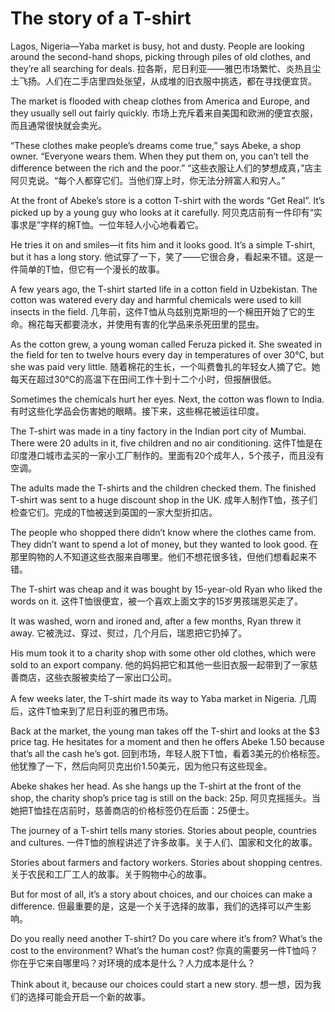 # The story of a T-shirt

Lagos, Nigeria—Yaba market is busy, hot and dusty. People are looking around the second-hand shops, picking through piles of old clothes, and they’re all searching for deals.
拉各斯，尼日利亚——雅巴市场繁忙、炎热且尘土飞扬。人们在二手店里四处张望，从成堆的旧衣服中挑选，都在寻找便宜货。

The market is flooded with cheap clothes from America and Europe, and they usually sell out fairly quickly.
市场上充斥着来自美国和欧洲的便宜衣服，而且通常很快就会卖光。

“These clothes make people’s dreams come true,” says Abeke, a shop owner. “Everyone wears them. When they put them on, you can’t tell the difference between the rich and the poor.”
“这些衣服让人们的梦想成真，”店主阿贝克说。“每个人都穿它们。当他们穿上时，你无法分辨富人和穷人。”

At the front of Abeke’s store is a cotton T-shirt with the words “Get Real”. It’s picked up by a young guy who looks at it carefully.
阿贝克店前有一件印有“实事求是”字样的棉T恤。一位年轻人小心地看着它。

He tries it on and smiles—it fits him and it looks good. It’s a simple T-shirt, but it has a long story.
他试穿了一下，笑了——它很合身，看起来不错。这是一件简单的T恤，但它有一个漫长的故事。

A few years ago, the T-shirt started life in a cotton field in Uzbekistan. The cotton was watered every day and harmful chemicals were used to kill insects in the field.
几年前，这件T恤从乌兹别克斯坦的一个棉田开始了它的生命。棉花每天都要浇水，并使用有害的化学品来杀死田里的昆虫。

As the cotton grew, a young woman called Feruza picked it. She sweated in the field for ten to twelve hours every day in temperatures of over 30°C, but she was paid very little.
随着棉花的生长，一个叫费鲁扎的年轻女人摘了它。她每天在超过30°C的高温下在田间工作十到十二个小时，但报酬很低。

Sometimes the chemicals hurt her eyes. Next, the cotton was flown to India.
有时这些化学品会伤害她的眼睛。接下来，这些棉花被运往印度。

The T-shirt was made in a tiny factory in the Indian port city of Mumbai. There were 20 adults in it, five children and no air conditioning.
这件T恤是在印度港口城市孟买的一家小工厂制作的。里面有20个成年人，5个孩子，而且没有空调。

The adults made the T-shirts and the children checked them. The finished T-shirt was sent to a huge discount shop in the UK.
成年人制作T恤，孩子们检查它们。完成的T恤被送到英国的一家大型折扣店。

The people who shopped there didn’t know where the clothes came from. They didn’t want to spend a lot of money, but they wanted to look good.
在那里购物的人不知道这些衣服来自哪里。他们不想花很多钱，但他们想看起来不错。

The T-shirt was cheap and it was bought by 15-year-old Ryan who liked the words on it.
这件T恤很便宜，被一个喜欢上面文字的15岁男孩瑞恩买走了。

It was washed, worn and ironed and, after a few months, Ryan threw it away.
它被洗过、穿过、熨过，几个月后，瑞恩把它扔掉了。

His mum took it to a charity shop with some other old clothes, which were sold to an export company.
他的妈妈把它和其他一些旧衣服一起带到了一家慈善商店，这些衣服被卖给了一家出口公司。

A few weeks later, the T-shirt made its way to Yaba market in Nigeria.
几周后，这件T恤来到了尼日利亚的雅巴市场。

Back at the market, the young man takes off the T-shirt and looks at the $3 price tag. He hesitates for a moment and then he offers Abeke  1.50 because that’s all the cash he’s got.
回到市场，年轻人脱下T恤，看着3美元的价格标签。他犹豫了一下，然后向阿贝克出价1.50美元，因为他只有这些现金。

Abeke shakes her head. As she hangs up the T-shirt at the front of the shop, the charity shop’s price tag is still on the back: 25p.
阿贝克摇摇头。当她把T恤挂在店前时，慈善商店的价格标签仍在后面：25便士。

The journey of a T-shirt tells many stories. Stories about people, countries and cultures.
一件T恤的旅程讲述了许多故事。关于人们、国家和文化的故事。

Stories about farmers and factory workers. Stories about shopping centres.
关于农民和工厂工人的故事。关于购物中心的故事。

But for most of all, it’s a story about choices, and our choices can make a difference.
但最重要的是，这是一个关于选择的故事，我们的选择可以产生影响。

Do you really need another T-shirt? Do you care where it’s from? What’s the cost to the environment? What’s the human cost?
你真的需要另一件T恤吗？你在乎它来自哪里吗？对环境的成本是什么？人力成本是什么？

Think about it, because our choices could start a new story.
想一想，因为我们的选择可能会开启一个新的故事。

